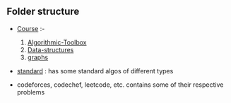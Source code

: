 ## Folder structure

- [Course](/course) :-
    1. [Algorithmic-Toolbox](/course/Algorithmic-toolBox)
    2. [Data-structures](course/Data_structures)
    3. [graphs](/course/graphs)

- [standard](/standard) : has some standard algos of different types

- codeforces, codechef, leetcode, etc. contains some of their respective problems